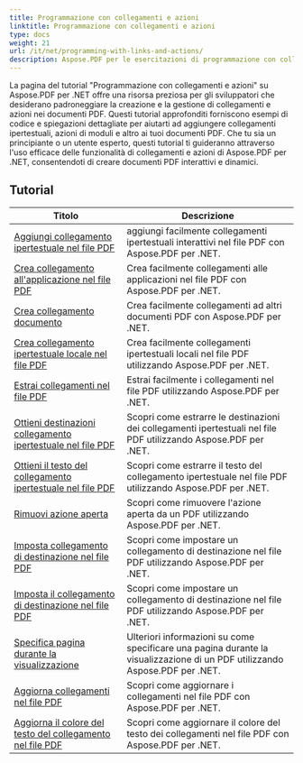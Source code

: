 ```yaml
---
title: Programmazione con collegamenti e azioni
linktitle: Programmazione con collegamenti e azioni
type: docs
weight: 21
url: /it/net/programming-with-links-and-actions/
description: Aspose.PDF per le esercitazioni di programmazione con collegamenti e azioni di .NET sono una risorsa completa per padroneggiare la creazione e la gestione di collegamenti interattivi nei documenti PDF.
---
```

La pagina del tutorial "Programmazione con collegamenti e azioni" su Aspose.PDF per .NET offre una risorsa preziosa per gli sviluppatori che desiderano padroneggiare la creazione e la gestione di collegamenti e azioni nei documenti PDF. Questi tutorial approfonditi forniscono esempi di codice e spiegazioni dettagliate per aiutarti ad aggiungere collegamenti ipertestuali, azioni di moduli e altro ai tuoi documenti PDF. Che tu sia un principiante o un utente esperto, questi tutorial ti guideranno attraverso l'uso efficace delle funzionalità di collegamenti e azioni di Aspose.PDF per .NET, consentendoti di creare documenti PDF interattivi e dinamici.

## Tutorial
| Titolo | Descrizione |
| --- | --- | 
| [Aggiungi collegamento ipertestuale nel file PDF](./add-hyperlink/) | aggiungi facilmente collegamenti ipertestuali interattivi nel file PDF con Aspose.PDF per .NET. |  
| [Crea collegamento all'applicazione nel file PDF](./create-application-link/) | Crea facilmente collegamenti alle applicazioni nel file PDF con Aspose.PDF per .NET. |  
| [Crea collegamento documento](./create-document-link/) | Crea facilmente collegamenti ad altri documenti PDF con Aspose.PDF per .NET. |  
| [Crea collegamento ipertestuale locale nel file PDF](./create-local-hyperlink/) | Crea facilmente collegamenti ipertestuali locali nel file PDF utilizzando Aspose.PDF per .NET. |  
| [Estrai collegamenti nel file PDF](./extract-links/) | Estrai facilmente i collegamenti nel file PDF utilizzando Aspose.PDF per .NET. |  
| [Ottieni destinazioni collegamento ipertestuale nel file PDF](./get-hyperlink-destinations/) | Scopri come estrarre le destinazioni dei collegamenti ipertestuali nel file PDF utilizzando Aspose.PDF per .NET. |  
| [Ottieni il testo del collegamento ipertestuale nel file PDF](./get-hyperlink-text/) | Scopri come estrarre il testo del collegamento ipertestuale nel file PDF utilizzando Aspose.PDF per .NET. |  
| [Rimuovi azione aperta](./remove-open-action/) | Scopri come rimuovere l'azione aperta da un PDF utilizzando Aspose.PDF per .NET. |  
| [Imposta collegamento di destinazione nel file PDF](./set-destination-link/) | Scopri come impostare un collegamento di destinazione nel file PDF utilizzando Aspose.PDF per .NET. |  
| [Imposta il collegamento di destinazione nel file PDF](./set-target-link/) | Scopri come impostare un collegamento di destinazione nel file PDF utilizzando Aspose.PDF per .NET. |  
| [Specifica pagina durante la visualizzazione](./specify-page-when-viewing/) | Ulteriori informazioni su come specificare una pagina durante la visualizzazione di un PDF utilizzando Aspose.PDF per .NET. |  
| [Aggiorna collegamenti nel file PDF](./update-links/) | Scopri come aggiornare i collegamenti nel file PDF con Aspose.PDF per .NET. |  
| [Aggiorna il colore del testo del collegamento nel file PDF](./update-link-text-color/) | Scopri come aggiornare il colore del testo dei collegamenti nel file PDF con Aspose.PDF per .NET. |  